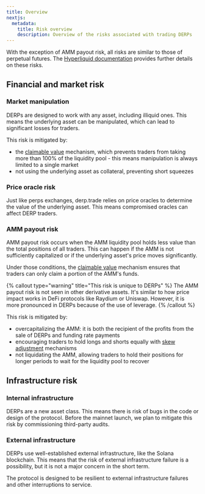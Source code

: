 ```yaml
---
title: Overview
nextjs:
  metadata:
    title: Risk overview
    description: Overview of the risks associated with trading DERPs
---
```


With the exception of AMM payout risk, all risks are similar to those of perpetual futures. The [Hyperliquid documentation](https://hyperliquid.gitbook.io/hyperliquid-docs/risks) provides further details on these risks.

## Financial and market risk

### Market manipulation

DERPs are designed to work with any asset, including illiquid ones. This means the underlying asset can be manipulated, which can lead to significant losses for traders.

This risk is mitigated by:
- the [claimable value](/docs/protocol/value) mechanism, which prevents traders from taking more than 100% of the liquidity pool - this means manipulation is always limited to a single market
- not using the underlying asset as collateral, preventing short squeezes

### Price oracle risk

Just like perps exchanges, derp.trade relies on price oracles to determine the value of the underlying asset. This means compromised oracles can affect DERP traders.

### AMM payout risk

AMM payout risk occurs when the AMM liquidity pool holds less value than the total positions of all traders. This can happen if the AMM is not sufficiently capitalized or if the underlying asset's price moves significantly.

Under those conditions, the [claimable value](/docs/protocol/value) mechanism ensures that traders can only claim a portion of the AMM's funds.

{% callout type="warning" title="This risk is unique to DERPs" %}
The AMM payout risk is not seen in other derivative assets. It's similar to how price impact works in DeFi protocols like Raydium or Uniswap. However, it is more pronounced in DERPs because of the use of leverage.
{% /callout %}

This risk is mitigated by:
- overcapitalizing the AMM: it is both the recipient of the profits from the sale of DERPs and funding rate payments
- encouraging traders to hold longs and shorts equally with [skew adjustment](/docs/protocol/skew) mechanisms
- not liquidating the AMM, allowing traders to hold their positions for longer periods to wait for the liquidity pool to recover

## Infrastructure risk

### Internal infrastructure

DERPs are a new asset class. This means there is risk of bugs in the code or design of the protocol. Before the mainnet launch, we plan to mitigate this risk by commissioning third-party audits.

### External infrastructure

DERPs use well-established external infrastructure, like the Solana blockchain. This means that the risk of external infrastructure failure is a possibility, but it is not a major concern in the short term.

The protocol is designed to be resilient to external infrastructure failures and other interruptions to service.